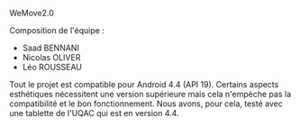 WeMove2.0

Composition de l'équipe :
- Saad BENNANI
- Nicolas OLIVER
- Léo ROUSSEAU

Tout le projet est compatible pour Android 4.4 (API 19).
Certains aspects esthétiques nécessitent une version supérieure mais cela n'empèche pas la compatibilité et le bon fonctionnement.
Nous avons, pour cela, testé avec une tablette de l'UQAC qui est en version 4.4.